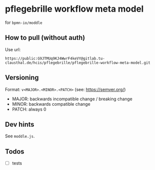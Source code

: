 # pflegebrille workflow meta model

for `bpmn-io/moddle`

## How to pull (without auth)

Use url:

`https://public:G9JTMUq9KJ4WwrF4keVY@gitlab.tu-clausthal.de/hcis/pflegebrille/pflegebrille-workflow-meta-model.git`

## Versioning

Format: `v<MAJOR>.<MINOR>.<PATCH>` (see: https://semver.org/)
 
* MAJOR: backwards incompatible change / breaking change
* MINOR: backwards compatible change
* PATCH: always 0

## Dev hints

See `moddle.js`.

## Todos

* [ ] tests